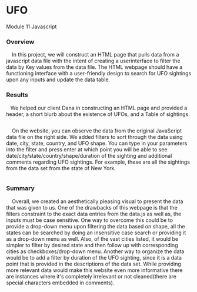 # UFO
Module 11 Javascript

### Overview
&nbsp;&nbsp;&nbsp;&nbsp;In this project, we will construct an HTML page that pulls data from a javascript data file with the intent of creating a userinterface to filter the data by Key values from the data file. The HTML webpage should have a functioning interface with a user-friendly design to search for UFO sightings upon any inputs and update the data table.

### Results
&nbsp;&nbsp;&nbsp;We helped our client Dana in constructing an HTML page and provided a header, a short blurb about the existence of UFOs, and a Table of sightings.

![]()

&nbsp;&nbsp;&nbsp;&nbsp;On the website, you can observe the data from the original JavaScript data file on the right side. We added filters to sort through the data using date, city, state, country, and UFO shape. You can type in your parameters into the filter and press enter at which point you will be able to see date/city/state/country/shape/duration of the sighting and additional comments  regarding UFO sightings. For example, these are all the sightings from the data set from the state of New York.

![]()

### Summary
&nbsp;&nbsp;&nbsp;&nbsp;Overall, we created an aesthetically pleasing visual to present the data that was given to us. One of the drawbacks of this webpage is that the filters constraint to the exact data entries from the data.js as well as, the inputs must be case sensitive. One way to overcome this could be to provide a drop-down menu upon filtering the data based on shape, all the states can be searched by doing an insensitive case search or providing it as a drop-down menu as well. Also, of the vast cities listed, it would be simpler to filter by desired state and then follow up with corresponding cities as checkboxes/drop-down menu. Another way to organize the data would be to add a filter by duration of the UFO sighting, since it is a data point that is provided in the descriptions of the data set. While providing more relevant data would make this website even more informative there are instances where it's completely irrelevant or not cleaned(there are special characters embedded in comments).
